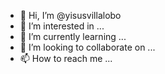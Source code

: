 - 👋 Hi, I’m @yisusvillalobo
- 👀 I’m interested in ...
- 🌱 I’m currently learning ...
- 💞️ I’m looking to collaborate on ...
- 📫 How to reach me ...

<!---
yisusvillalobo/yisusvillalobo is a ✨ special ✨ repository because its `README.md` (this file) appears on your GitHub profile.
You can click the Preview link to take a look at your changes.
--->

